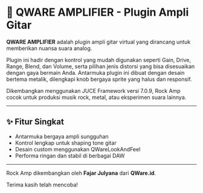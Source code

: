 # 🎸 QWARE AMPLIFIER - Plugin Ampli Gitar

**QWARE AMPLIFIER** adalah plugin ampli gitar virtual yang dirancang untuk memberikan nuansa suara analog.

Plugin ini hadir dengan kontrol yang mudah digunakan seperti Gain, Drive, Range, Blend, dan Volume, serta pilihan jenis distorsi yang bisa disesuaikan dengan gaya bermain Anda. Antarmuka plugin ini dibuat dengan desain bertema metalik, dilengkapi knob bergaya sprite yang halus dan responsif.

Dikembangkan menggunakan JUCE Framework versi 7.0.9, Rock Amp cocok untuk produksi musik rock, metal, atau eksperimen suara lainnya.

---

## ✨ Fitur Singkat

- Antarmuka bergaya ampli sungguhan
- Kontrol lengkap untuk shaping tone gitar
- Desain custom menggunakan QWareLookAndFeel
- Performa ringan dan stabil di berbagai DAW

---

Rock Amp dikembangkan oleh **Fajar Julyana** dari **QWare.id**.

Terima kasih telah mencoba!
